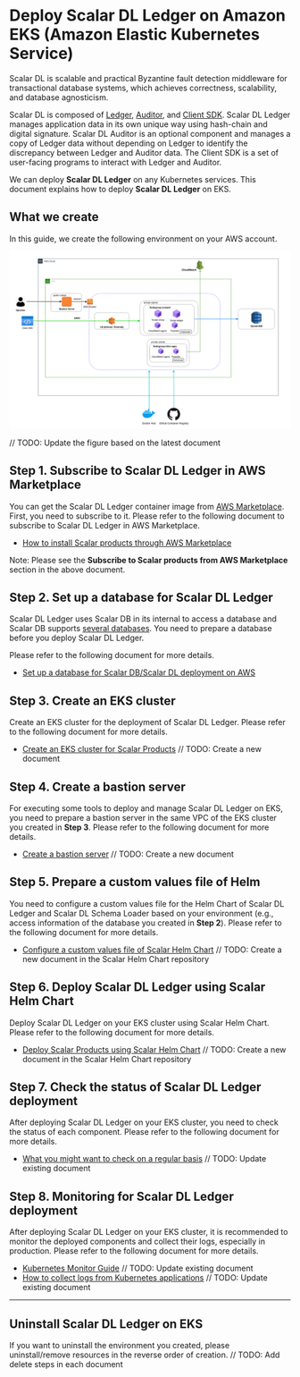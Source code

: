 # Deploy Scalar DL Ledger on Amazon EKS (Amazon Elastic Kubernetes Service)

Scalar DL is scalable and practical Byzantine fault detection middleware for transactional database systems, which achieves correctness, scalability, and database agnosticism.  

Scalar DL is composed of [Ledger](https://github.com/scalar-labs/scalardl/blob/master/docs/getting-started.md), [Auditor](https://github.com/scalar-labs/scalardl/blob/master/docs/getting-started-auditor.md), and [Client SDK](https://github.com/scalar-labs/scalardl/tree/master/docs#client-sdks). Scalar DL Ledger manages application data in its own unique way using hash-chain and digital signature. Scalar DL Auditor is an optional component and manages a copy of Ledger data without depending on Ledger to identify the discrepancy between Ledger and Auditor data. The Client SDK is a set of user-facing programs to interact with Ledger and Auditor.  

We can deploy **Scalar DL Ledger** on any Kubernetes services. This document explains how to deploy **Scalar DL Ledger** on EKS.  

## What we create

In this guide, we create the following environment on your AWS account.  

![image](images/network_diagram_eks.png)

// TODO: Update the figure based on the latest document

## Step 1. Subscribe to Scalar DL Ledger in AWS Marketplace

You can get the Scalar DL Ledger container image from [AWS Marketplace](https://aws.amazon.com/marketplace/pp/prodview-3jdwfmqonx7a2). First, you need to subscribe to it. Please refer to the following document to subscribe to Scalar DL Ledger in AWS Marketplace.  

* [How to install Scalar products through AWS Marketplace](./AwsMarketplaceGuide.md)

Note: Please see the **Subscribe to Scalar products from AWS Marketplace** section in the above document.  

## Step 2. Set up a database for Scalar DL Ledger

Scalar DL Ledger uses Scalar DB in its internal to access a database and Scalar DB supports [several databases](https://github.com/scalar-labs/scalardb/blob/master/docs/scalardb-supported-databases.md). You need to prepare a database before you deploy Scalar DL Ledger.  

Please refer to the following document for more details.  

* [Set up a database for Scalar DB/Scalar DL deployment on AWS](./SetupDatabaseForAWS.md)

## Step 3. Create an EKS cluster

Create an EKS cluster for the deployment of Scalar DL Ledger. Please refer to the following document for more details.  

* [Create an EKS cluster for Scalar Products]() // TODO: Create a new document

## Step 4. Create a bastion server

For executing some tools to deploy and manage Scalar DL Ledger on EKS, you need to prepare a bastion server in the same VPC of the EKS cluster you created in **Step 3**. Please refer to the following document for more details.  

* [Create a bastion server]() // TODO: Create a new document

## Step 5. Prepare a custom values file of Helm 

You need to configure a custom values file for the Helm Chart of Scalar DL Ledger and Scalar DL Schema Loader based on your environment (e.g., access information of the database you created in **Step 2**). Please refer to the following document for more details.  

* [Configure a custom values file of Scalar Helm Chart]() // TODO: Create a new document in the Scalar Helm Chart repository

## Step 6. Deploy Scalar DL Ledger using Scalar Helm Chart

Deploy Scalar DL Ledger on your EKS cluster using Scalar Helm Chart. Please refer to the following document for more details.  

* [Deploy Scalar Products using Scalar Helm Chart]() // TODO: Create a new document in the Scalar Helm Chart repository

## Step 7. Check the status of Scalar DL Ledger deployment

After deploying Scalar DL Ledger on your EKS cluster, you need to check the status of each component. Please refer to the following document for more details.  

* [What you might want to check on a regular basis](./RegularCheck.md) // TODO: Update existing document

## Step 8. Monitoring for Scalar DL Ledger deployment

After deploying Scalar DL Ledger on your EKS cluster, it is recommended to monitor the deployed components and collect their logs, especially in production. Please refer to the following document for more details.  

* [Kubernetes Monitor Guide](./K8sMonitorGuide.md) // TODO: Update existing document
* [How to collect logs from Kubernetes applications](./K8sLogCollectionGuide.md) // TODO: Update existing document

---

## Uninstall Scalar DL Ledger on EKS

If you want to uninstall the environment you created, please uninstall/remove resources in the reverse order of creation.  // TODO: Add delete steps in each document
